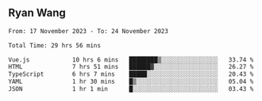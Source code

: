 ## Ryan Wang

<!--START_SECTION:waka-->

```txt
From: 17 November 2023 - To: 24 November 2023

Total Time: 29 hrs 56 mins

Vue.js            10 hrs 6 mins   ████████▒░░░░░░░░░░░░░░░░   33.74 %
HTML              7 hrs 51 mins   ██████▓░░░░░░░░░░░░░░░░░░   26.27 %
TypeScript        6 hrs 7 mins    █████░░░░░░░░░░░░░░░░░░░░   20.43 %
YAML              1 hr 30 mins    █▒░░░░░░░░░░░░░░░░░░░░░░░   05.04 %
JSON              1 hr 1 min      █░░░░░░░░░░░░░░░░░░░░░░░░   03.43 %
```

<!--END_SECTION:waka-->
